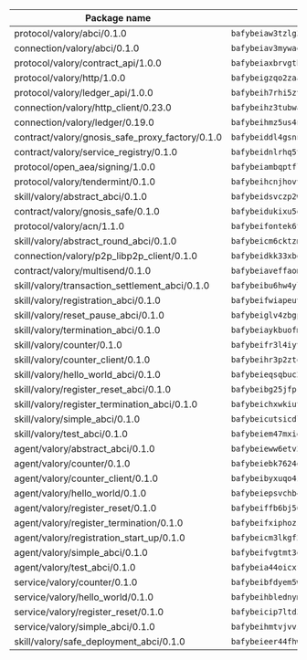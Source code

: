 | Package name                                                  | Package hash                                                  |
| ------------------------------------------------------------- | ------------------------------------------------------------- |
| protocol/valory/abci/0.1.0                                    | `bafybeiaw3tzlg3rkvnn5fcufblktmfwngmxugn4yo7pyjp76zz6aqtqcay` |
| connection/valory/abci/0.1.0                                  | `bafybeiav3mywaeik35huowg6vjekllqiaeorxlc6eesc6aftlb7msh6mdu` |
| protocol/valory/contract_api/1.0.0                            | `bafybeiaxbrvgtbdrh4lslskuxyp4awyr4whcx3nqq5yrr6vimzsxg5dy64` |
| protocol/valory/http/1.0.0                                    | `bafybeigzqo2zaakcjtzzsm6dh4x73v72xg6ctk6muyp5uq5ueb7y34fbxy` |
| protocol/valory/ledger_api/1.0.0                              | `bafybeih7rhi5zvfvwakx5ifgxsz2cfipeecsh7bm3gnudjxtvhrygpcftq` |
| connection/valory/http_client/0.23.0                          | `bafybeihz3tubwado7j3wlivndzzuj3c6fdsp4ra5r3nqixn3ufawzo3wii` |
| connection/valory/ledger/0.19.0                               | `bafybeihmz5us4ntmzvgikpkx4tththrl7zvou4uiebvletdeliidiuhi6m` |
| contract/valory/gnosis_safe_proxy_factory/0.1.0               | `bafybeiddl4gsnngdztzmgvxka72horqcyh6pgdkb6jz3w6ephf2wx6kjie` |
| contract/valory/service_registry/0.1.0                        | `bafybeidnlrhq5tphu2bao4uslpku77qpbkyuifm2ov2w6gl36heee4ivuq` |
| protocol/open_aea/signing/1.0.0                               | `bafybeiambqptflge33eemdhis2whik67hjplfnqwieoa6wblzlaf7vuo44` |
| protocol/valory/tendermint/0.1.0                              | `bafybeihcnjhovvyyfbkuw5sjyfx2lfd4soeocfqzxz54g67333m6nk5gxq` |
| skill/valory/abstract_abci/0.1.0                              | `bafybeidsvczp2wdu63eic7ytv2tdioscr2flaqfys755j5775xqotxqd54` |
| contract/valory/gnosis_safe/0.1.0                             | `bafybeidukixu5dpmm6pi3bp7l3ukjzkjlpsuzjjizdrvzsgs4mn6q7gmq4` |
| protocol/valory/acn/1.1.0                                     | `bafybeifontek6tvaecatoauiule3j3id6xoktpjubvuqi3h2jkzqg7zh7a` |
| skill/valory/abstract_round_abci/0.1.0                        | `bafybeicm6cktzmto5w4l2cubfoyts7rciotiqg73b67mb6n4wjkqio2plm` |
| connection/valory/p2p_libp2p_client/0.1.0                     | `bafybeidkk33xbga54szmitk6uwsi3ef56hbbdbuasltqtiyki34hgfpnxa` |
| contract/valory/multisend/0.1.0                               | `bafybeiaveffaomsnmsc5hx62o77u7ilma6eipox7m5lrwa56737ektva3i` |
| skill/valory/transaction_settlement_abci/0.1.0                | `bafybeibu6hw4ylcsqncmqsj66hymhsqz4h36mpfkir5t5aywdn7ffd7b5q` |
| skill/valory/registration_abci/0.1.0                          | `bafybeifwiapeuvxwoq6gob63jbsqb35ujogy6dezvhomnm4ufnyfamjqs4` |
| skill/valory/reset_pause_abci/0.1.0                           | `bafybeiglv4zbgpeplzmzqvix22j5hk23fbg5stysa2nrjc6qq3ydwn5xje` |
| skill/valory/termination_abci/0.1.0                           | `bafybeiaykbuofm233hf75dqhyq7znwtukijr2i5tgq5ryzpnu37jn7rzbe` |
| skill/valory/counter/0.1.0                                    | `bafybeifr3l4iyvqrchakm2g4schotbbuh5efghro6jm7iearsdkkicjioy` |
| skill/valory/counter_client/0.1.0                             | `bafybeihr3p2ztqpbgzuo4xi7gwq4hjcc3khibirritnxkajaugshlzxjke` |
| skill/valory/hello_world_abci/0.1.0                           | `bafybeieqsqbuc2i2ty4gshz65bo5lq7uqk7qd2sjg3cqhsjl7tc73aj2p4` |
| skill/valory/register_reset_abci/0.1.0                        | `bafybeibg25jfpcqp27uwoe2zu4qplj52xkajm5d5slp4mzha46bhsrdgde` |
| skill/valory/register_termination_abci/0.1.0                  | `bafybeichxwkiutsnwtuxq5o6rrq3wvmy6moazq3ij2xs5xscxeyessdp2i` |
| skill/valory/simple_abci/0.1.0                                | `bafybeicutsicdlsbrrqylub4uhdu3ppu7xmdkujoujefczdhb2jg6afqzq` |
| skill/valory/test_abci/0.1.0                                  | `bafybeiem47mxigt2nq6pwwc7mky564sljdvenwsygkveuw4seknwluypu4` |
| agent/valory/abstract_abci/0.1.0                              | `bafybeieww6etv27hv7jp5jphkf57qogsbaszts3l7yxs2lks6jsjju64mi` |
| agent/valory/counter/0.1.0                                    | `bafybeiebk7624gk4uh43mnaktxidkqzzcywsb3bh2xgxihqarjhj5h24wy` |
| agent/valory/counter_client/0.1.0                             | `bafybeibyxuqo4itomksd6wvr3loblr2ba4jxa4x3wvtgr3rofpl5xueaaa` |
| agent/valory/hello_world/0.1.0                                | `bafybeiepsvchb4paodtwo4qmtyrma7uvukynjet4re7auw5gnbqboryxvi` |
| agent/valory/register_reset/0.1.0                             | `bafybeiffb6bj56lkm7ddgi24zwsytpnvtuyhnjx7vp224phb4u2ijkq6ii` |
| agent/valory/register_termination/0.1.0                       | `bafybeifxiphozssmugwwizacis7lly264jrkmtyhz6tkchl6luslrkqhky` |
| agent/valory/registration_start_up/0.1.0                      | `bafybeicm3lkgf2xpyb3r6sazmctu2bviz3kivmstm2k6hudu3i3s3zhnxq` |
| agent/valory/simple_abci/0.1.0                                | `bafybeifvgtmt3exg34eeryrvc77qx46fcff5aytpzif7fxh47pwrbfmvkm` |
| agent/valory/test_abci/0.1.0                                  | `bafybeia44oicxftjc5alfju6vzicjbbcnd4ucjxnm33fz7ncmkrso6e6vy` |
| service/valory/counter/0.1.0                                  | `bafybeibfdyem5w3kcjdljsilvjxwrbmyo2igafx3zg6i3vteh5donsm434` |
| service/valory/hello_world/0.1.0                              | `bafybeihblednymxqwhy7ml4vsn7jo4tvnbwq6y3scvdo36rrwebtgmswpu` |
| service/valory/register_reset/0.1.0                           | `bafybeicip7ltd3fcnlvphb4gd4dtmyxwwakhnmedd6h53i5z3hisnt2ez4` |
| service/valory/simple_abci/0.1.0                              | `bafybeihmtvjvvz3s4zjcayjxrvhxjhtu4ry3yyviq5xm2idid5nenczhya` |
| skill/valory/safe_deployment_abci/0.1.0                       | `bafybeieer44fhwqw3ayq5iggpkowvml74mk32skjpshagfvo5jymos5iti` |
